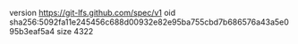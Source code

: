 version https://git-lfs.github.com/spec/v1
oid sha256:5092fa11e245456c688d00932e82e95ba755cbd7b686576a43a5e095b3eaf5a4
size 4322
